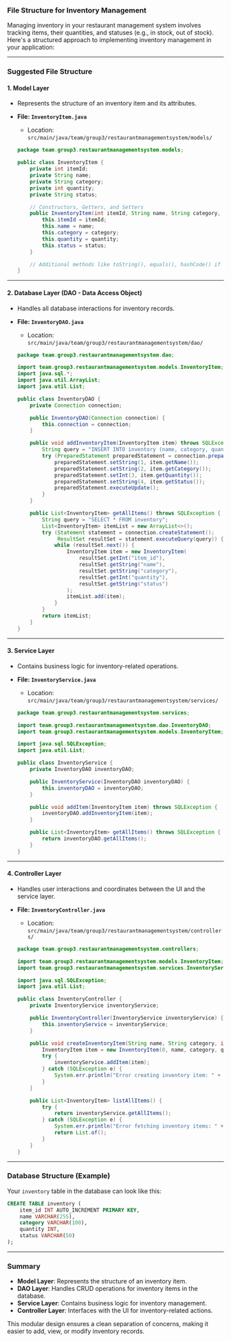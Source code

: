 ### **File Structure for Inventory Management**

Managing inventory in your restaurant management system involves tracking items, their quantities, and statuses (e.g., in stock, out of stock). Here's a structured approach to implementing inventory management in your application:

---

### **Suggested File Structure**

#### 1. **Model Layer**
- Represents the structure of an inventory item and its attributes.
- **File: `InventoryItem.java`**
    - Location: `src/main/java/team/group3/restaurantmanagementsystem/models/`

   ```java
   package team.group3.restaurantmanagementsystem.models;

   public class InventoryItem {
       private int itemId;
       private String name;
       private String category;
       private int quantity;
       private String status;

       // Constructors, Getters, and Setters
       public InventoryItem(int itemId, String name, String category, int quantity, String status) {
           this.itemId = itemId;
           this.name = name;
           this.category = category;
           this.quantity = quantity;
           this.status = status;
       }

       // Additional methods like toString(), equals(), hashCode() if necessary
   }
   ```

---

#### 2. **Database Layer (DAO - Data Access Object)**
- Handles all database interactions for inventory records.
- **File: `InventoryDAO.java`**
    - Location: `src/main/java/team/group3/restaurantmanagementsystem/dao/`

   ```java
   package team.group3.restaurantmanagementsystem.dao;

   import team.group3.restaurantmanagementsystem.models.InventoryItem;
   import java.sql.*;
   import java.util.ArrayList;
   import java.util.List;

   public class InventoryDAO {
       private Connection connection;

       public InventoryDAO(Connection connection) {
           this.connection = connection;
       }

       public void addInventoryItem(InventoryItem item) throws SQLException {
           String query = "INSERT INTO inventory (name, category, quantity, status) VALUES (?, ?, ?, ?)";
           try (PreparedStatement preparedStatement = connection.prepareStatement(query)) {
               preparedStatement.setString(1, item.getName());
               preparedStatement.setString(2, item.getCategory());
               preparedStatement.setInt(3, item.getQuantity());
               preparedStatement.setString(4, item.getStatus());
               preparedStatement.executeUpdate();
           }
       }

       public List<InventoryItem> getAllItems() throws SQLException {
           String query = "SELECT * FROM inventory";
           List<InventoryItem> itemList = new ArrayList<>();
           try (Statement statement = connection.createStatement();
                ResultSet resultSet = statement.executeQuery(query)) {
               while (resultSet.next()) {
                   InventoryItem item = new InventoryItem(
                       resultSet.getInt("item_id"),
                       resultSet.getString("name"),
                       resultSet.getString("category"),
                       resultSet.getInt("quantity"),
                       resultSet.getString("status")
                   );
                   itemList.add(item);
               }
           }
           return itemList;
       }
   }
   ```

---

#### 3. **Service Layer**
- Contains business logic for inventory-related operations.
- **File: `InventoryService.java`**
    - Location: `src/main/java/team/group3/restaurantmanagementsystem/services/`

   ```java
   package team.group3.restaurantmanagementsystem.services;

   import team.group3.restaurantmanagementsystem.dao.InventoryDAO;
   import team.group3.restaurantmanagementsystem.models.InventoryItem;

   import java.sql.SQLException;
   import java.util.List;

   public class InventoryService {
       private InventoryDAO inventoryDAO;

       public InventoryService(InventoryDAO inventoryDAO) {
           this.inventoryDAO = inventoryDAO;
       }

       public void addItem(InventoryItem item) throws SQLException {
           inventoryDAO.addInventoryItem(item);
       }

       public List<InventoryItem> getAllItems() throws SQLException {
           return inventoryDAO.getAllItems();
       }
   }
   ```

---

#### 4. **Controller Layer**
- Handles user interactions and coordinates between the UI and the service layer.
- **File: `InventoryController.java`**
    - Location: `src/main/java/team/group3/restaurantmanagementsystem/controllers/`

   ```java
   package team.group3.restaurantmanagementsystem.controllers;

   import team.group3.restaurantmanagementsystem.models.InventoryItem;
   import team.group3.restaurantmanagementsystem.services.InventoryService;

   import java.sql.SQLException;
   import java.util.List;

   public class InventoryController {
       private InventoryService inventoryService;

       public InventoryController(InventoryService inventoryService) {
           this.inventoryService = inventoryService;
       }

       public void createInventoryItem(String name, String category, int quantity, String status) {
           InventoryItem item = new InventoryItem(0, name, category, quantity, status);
           try {
               inventoryService.addItem(item);
           } catch (SQLException e) {
               System.err.println("Error creating inventory item: " + e.getMessage());
           }
       }

       public List<InventoryItem> listAllItems() {
           try {
               return inventoryService.getAllItems();
           } catch (SQLException e) {
               System.err.println("Error fetching inventory items: " + e.getMessage());
               return List.of();
           }
       }
   }
   ```

---

### **Database Structure (Example)**
Your `inventory` table in the database can look like this:
```sql
CREATE TABLE inventory (
    item_id INT AUTO_INCREMENT PRIMARY KEY,
    name VARCHAR(255),
    category VARCHAR(100),
    quantity INT,
    status VARCHAR(50)
);
```

---

### **Summary**
- **Model Layer**: Represents the structure of an inventory item.
- **DAO Layer**: Handles CRUD operations for inventory items in the database.
- **Service Layer**: Contains business logic for inventory management.
- **Controller Layer**: Interfaces with the UI for inventory-related actions.

This modular design ensures a clean separation of concerns, making it easier to add, view, or modify inventory records.